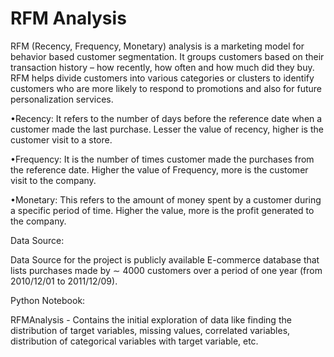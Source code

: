 # RFM Analysis

RFM (Recency, Frequency, Monetary) analysis is a marketing model for behavior based customer segmentation. It groups customers based on their transaction history – how recently, how often and how much did they buy. 
RFM helps divide customers into various categories or clusters to identify customers who are more likely to respond to promotions and also for future personalization services.

•Recency: It refers to the number of days before the reference date when a customer made the last purchase. Lesser the value of recency, higher is the customer visit to a store.

•Frequency: It is the number of times customer made the purchases from the reference date. Higher the value of Frequency, more is the customer visit to the company.

•Monetary: This refers to the amount of money spent by a customer during a specific period of time. Higher the value, more is the profit generated to the company.


Data Source:

Data Source for the project is publicly available E-commerce database that lists purchases made by  ∼ 4000 customers over a period of one year (from 2010/12/01 to 2011/12/09).

Python Notebook:

RFMAnalysis - Contains the initial exploration of data like finding the distribution of target variables, missing values, correlated variables, distribution of categorical variables with target variable, etc.
